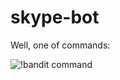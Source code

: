 # skype-bot
Well, one of commands:

![!bandit command](http://i.imgur.com/0SyWCyB.gif "!bandit command")
